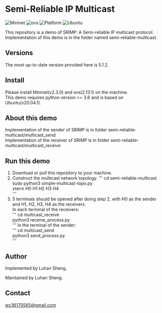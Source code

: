 # Semi-Reliable IP Multicast

![Mininet](https://img.shields.io/badge/Mininet-2.3.0-blue)
![ovs](https://img.shields.io/badge/ovs-2.13.1-yellowgreen)
![Platform](https://img.shields.io/badge/platform-Linux-lightgray.svg)
![Ubuntu](https://img.shields.io/badge/Ubuntu-20.04.1-orange)

This repository is a demo of SRIMP: A Semi-reliable IP multicast protocol.  
Implementation of this demo is in the folder named semi-reliable-multicast.  


## <a name="versions"></a> Versions

The most up-to-date version provided here is 5.1.2.


## Install
Please install Mininet(v2.3.0) and ovs(2.13.1) on the machine.  
This demo requires python version >= 3.6 and is based on Ubuntu(v20.04.1).  

## About this demo
Implementation of the sender of SRIMP is in folder semi-reliable-multicast/multicast_send  
Implementation of the receiver of SRIMP is in folder semi-reliable-multicast/multicast_receive  

## Run this demo
1. Download or pull this repository to your machine.  
2. Construct the multicast network topology. 
 ''' 
cd semi-reliable-multicast  
sudo python3 simple-multicast-topo.py  
xterm H0 H1 H2 H3 H4  
'''
3. 5 terminals should be opened after doing step 2, with H0 as the sender and H1, H2, H3, H4 as the receivers.  
In each terminal of the receivers:  
'''
cd multicast_receive  
python3 receive_process.py  
'''
In the terminal of the sender:  
'''
cd multicast_send  
python3 send_process.py  
'''

## Author

Implemented by Luhan Sheng.

Maintained by Luhan Sheng.

## Contact

wc36170565@gmail.com


